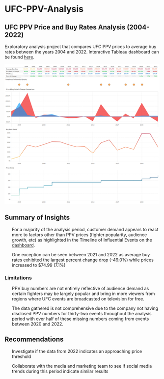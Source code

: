 # UFC-PPV-Analysis


<h2>UFC PPV Price and Buy Rates Analysis (2004-2022)</h2>
Exploratory analysis project that compares UFC PPV prices to average buy rates between the years 2004 and 2022. Interactive Tableau dashboard can be found <a  href="https://public.tableau.com/app/profile/jed.jovellanos/viz/UFCPPVBuyRatevsPrice2004-2022/Dashboard4" target="_blank">here</a>.

![dashboard_preview](dashboard_preview.png)

<h2>Summary of Insights</h2>
<ul>For a majority of the analysis period, customer demand appears to react more to factors other than PPV prices (fighter popularity, audience growth, etc) as highlighted in the Timeline of Influential Events on the <a href="https://public.tableau.com/app/profile/jed.jovellanos/viz/UFCPPVBuyRatevsPrice2004-2022/Dashboard4" target="_blank">dashboard</a>. </ul>
<ul>One exception can be seen between 2021 and 2022 as average buy rates exhibited the largest percent change drop (-49.0%) while prices increased to $74.99 (7.1%)</ul>
<!--
<h3>Milestone years</h3>
<ul><strong>2006:</strong> The previously struggling promotion gained many new eyes after its reality TV show, "The Ultimate Fighter", debuted on Spike TV the year prior. The increase in attention resulted in a 225.2% increase in buy rates from the previous year, the largest percent change of the entire analysis period.</ul>
<ul><strong>2015:</strong> UFC fan favorites: Ronda Rousey and Conor McGregor headlined five events this year, all of which brought in a combined 4.6M PPV buys resulting in a 118.5% increase from 2014's average.</ul>
<ul><strong>2020:</strong> The UFC gains a huge surge in viewership due to the lack of competition as they become the first sporting organization to resume live events during the COVID-19 Pandemic resulting in a 129.5% increase in average buy rates. </ul>
-->
<h3>Limitations</h3>
<ul>PPV buy numbers are not entirely reflective of audience demand as certain fighters may be largely popular and bring in more viewers from regions where UFC events are broadcasted on television for free. </ul>
<ul>The data gathered is not comprehensive due to the company not having disclosed PPV numbers for thirty-two events throughout the analysis period with over half of these missing numbers coming from events between 2020 and 2022.</ul>

<h2>Recommendations</h2>
<ul>Investigate if the data from 2022 indicates an approaching price threshold</ul>
<ul>Collaborate with the media and marketing team to see if social media trends during this period indicate similar results</ul>



